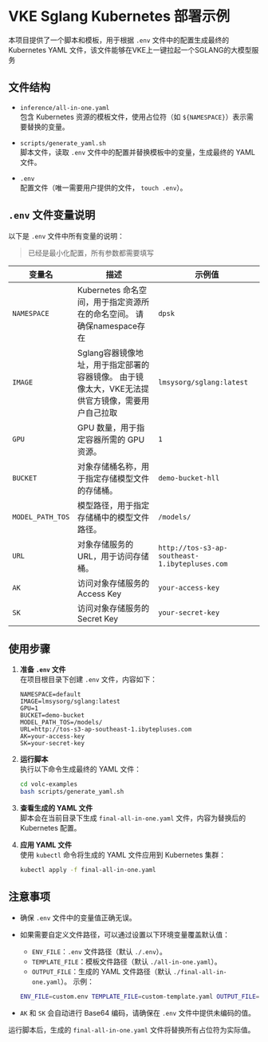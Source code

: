 # VKE Sglang Kubernetes 部署示例

本项目提供了一个脚本和模板，用于根据 `.env` 文件中的配置生成最终的 Kubernetes YAML 文件，该文件能够在VKE上一键拉起一个SGLANG的大模型服务

## 文件结构

- `inference/all-in-one.yaml`  
  包含 Kubernetes 资源的模板文件，使用占位符（如 `${NAMESPACE}`）表示需要替换的变量。

- `scripts/generate_yaml.sh`  
  脚本文件，读取 `.env` 文件中的配置并替换模板中的变量，生成最终的 YAML 文件。

- `.env`  
  配置文件（唯一需要用户提供的文件， `touch .env`）。

## `.env` 文件变量说明

以下是 `.env` 文件中所有变量的说明：
> 已经是最小化配置，所有参数都需要填写

| 变量名            | 描述                                                                                     | 示例值                                                                                     |
|-------------------|------------------------------------------------------------------------------------------|------------------------------------------------------------------------------------------|
| `NAMESPACE`       | Kubernetes 命名空间，用于指定资源所在的命名空间。 请确保namespace存在                                        | `dpsk`                                                                                   |
| `IMAGE`           | Sglang容器镜像地址，用于指定部署的容器镜像。 由于镜像太大，VKE无法提供官方镜像，需要用户自己拉取                                                  | `lmsysorg/sglang:latest`              |
| `GPU`             | GPU 数量，用于指定容器所需的 GPU 资源。                                                  | `1`                                                                                      |
| `BUCKET`          | 对象存储桶名称，用于指定存储模型文件的存储桶。                                           | `demo-bucket-hll`                                                                        |
| `MODEL_PATH_TOS`  | 模型路径，用于指定存储桶中的模型文件路径。                                               | `/models/`                                                                               |
| `URL`             | 对象存储服务的 URL，用于访问存储桶。                                                     | `http://tos-s3-ap-southeast-1.ibytepluses.com`                                           |
| `AK`              | 访问对象存储服务的 Access Key          | `your-access-key`                                                                        |
| `SK`              | 访问对象存储服务的 Secret Key          | `your-secret-key`                                                                        |

## 使用步骤

1. **准备 `.env` 文件**  
   在项目根目录下创建 `.env` 文件，内容如下：
   ```dotenv
   NAMESPACE=default
   IMAGE=lmsysorg/sglang:latest
   GPU=1
   BUCKET=demo-bucket
   MODEL_PATH_TOS=/models/
   URL=http://tos-s3-ap-southeast-1.ibytepluses.com
   AK=your-access-key
   SK=your-secret-key
   ```

2. **运行脚本**  
   执行以下命令生成最终的 YAML 文件：
   ```bash
   cd volc-examples
   bash scripts/generate_yaml.sh
   ```

3. **查看生成的 YAML 文件**  
   脚本会在当前目录下生成 `final-all-in-one.yaml` 文件，内容为替换后的 Kubernetes 配置。

4. **应用 YAML 文件**  
   使用 `kubectl` 命令将生成的 YAML 文件应用到 Kubernetes 集群：
   ```bash
   kubectl apply -f final-all-in-one.yaml
   ```

## 注意事项

- 确保 `.env` 文件中的变量值正确无误。
- 如果需要自定义文件路径，可以通过设置以下环境变量覆盖默认值：
  - `ENV_FILE`：`.env` 文件路径（默认 `./.env`）。
  - `TEMPLATE_FILE`：模板文件路径（默认 `./all-in-one.yaml`）。
  - `OUTPUT_FILE`：生成的 YAML 文件路径（默认 `./final-all-in-one.yaml`）。
  示例：
  ```bash
  ENV_FILE=custom.env TEMPLATE_FILE=custom-template.yaml OUTPUT_FILE=custom-output.yaml bash scripts/generate_yaml.sh
  ```

- `AK` 和 `SK` 会自动进行 Base64 编码，请确保在 `.env` 文件中提供未编码的值。

运行脚本后，生成的 `final-all-in-one.yaml` 文件将替换所有占位符为实际值。